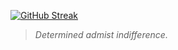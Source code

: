 [![GitHub Streak](https://github-readme-streak-stats.herokuapp.com?user=zlrkw11)](https://git.io/streak-stats)

> *Determined admist indifference.*
